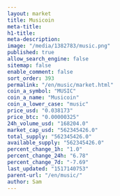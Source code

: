 ```yaml
---
layout: market
title: Musicoin
meta-title: 
h1-title: 
meta-description: 
image: "/media/1382783/music.png"
published: true
allow_search_engine: false
sitemap: false
enable_comment: false
sort_order: 393
permalink: "/en/music/market.html"
coin_a_symbol: "MUSIC"
coin_a_name: "Musicoin"
coin_a_lower_case: "music"
price_usd: "0.038173"
price_btc: "0.00000325"
24h_volume_usd: "168204.0"
market_cap_usd: "562345426.0"
total_supply: "562345426.0"
available_supply: "562345426.0"
percent_change_1h: "1.0"
percent_change_24h: "6.78"
percent_change_7d: "-7.69"
last_updated: "1517140753"
parent-url: "/en/music/"
author: Sam
---
```


